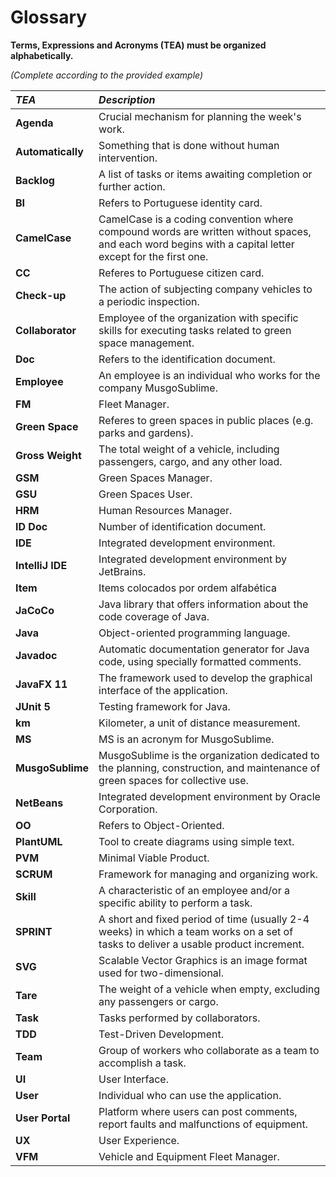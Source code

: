 # Glossary

**Terms, Expressions and Acronyms (TEA) must be organized alphabetically.**

_(Complete according to the provided example)_

| **_TEA_**         | **_Description_**                                                                                                                                      |
|:------------------|:-------------------------------------------------------------------------------------------------------------------------------------------------------|
| **Agenda**        | Crucial mechanism for planning the week's work.                                                                                                        |
| **Automatically** | Something that is done without human intervention.                                                                                                     |
| **Backlog**       | A list of tasks or items awaiting completion or further action.                                                                                        |
| **BI**            | Refers to Portuguese identity card.                                                                                                                    |
| **CamelCase**     | CamelCase is a coding convention where compound words are written without spaces, and each word begins with a capital letter except for the first one. |
| **CC**            | Referes to Portuguese citizen card.                                                                                                                    | 
| **Check-up**      | The action of subjecting company vehicles to a periodic inspection.                                                                                    |
| **Collaborator**  | Employee of the organization with specific skills for executing tasks related to green space management.                                               |
| **Doc**           | Refers to the identification document.                                                                                                                 |
| **Employee**      | An employee is an individual who works for the company MusgoSublime.                                                                                   |
| **FM**            | Fleet Manager.                                                                                                                                         |
| **Green Space**   | Referes to green spaces in public places (e.g. parks and gardens).                                                                                     |
| **Gross Weight**  | The total weight of a vehicle, including passengers, cargo, and any other load.                                                                        |
| **GSM**           | Green Spaces Manager.                                                                                                                                  |
| **GSU**           | Green Spaces User.                                                                                                                                     |
| **HRM**           | Human Resources Manager.                                                                                                                               |
| **ID Doc**        | Number of identification document.                                                                                                                     |
| **IDE**           | Integrated development environment.                                                                                                                    |
| **IntelliJ IDE**  | Integrated development environment by JetBrains.                                                                                                       |
| **Item**          | Items colocados por ordem alfabética                                                                                                                   |
| **JaCoCo**        | Java library that offers information about the code coverage of Java.                                                                                  |
| **Java**          | Object-oriented programming language.                                                                                                                  |
| **Javadoc**       | Automatic documentation generator for Java code, using specially formatted comments.                                                                   |
| **JavaFX 11**     | The framework used to develop the graphical interface of the application.                                                                              |
| **JUnit 5**       | Testing framework for Java.                                                                                                                            |
| **km**            | Kilometer, a unit of distance measurement.                                                                                                             |
| **MS**            | MS is an acronym for MusgoSublime.                                                                                                                     |
| **MusgoSublime**  | MusgoSublime is the organization dedicated to the planning, construction, and maintenance of green spaces for collective use.                          |
| **NetBeans**      | Integrated development environment by Oracle Corporation.                                                                                              |
| **OO**            | Refers to Object-Oriented.                                                                                                                             |
| **PlantUML**      | Tool to create diagrams using simple text.                                                                                                             |
| **PVM**           | Minimal Viable Product.                                                                                                                                |
| **SCRUM**         | Framework for managing and organizing work.                                                                                                            |
| **Skill**         | A characteristic of an employee and/or a specific ability to perform a task.                                                                           |
| **SPRINT**        | A short and fixed period of time (usually 2-4 weeks) in which a team works on a set of tasks to deliver a usable product increment.                    |
| **SVG**           | Scalable Vector Graphics is an image format used for two-dimensional.                                                                                  |
| **Tare**          | The weight of a vehicle when empty, excluding any passengers or cargo.                                                                                 |
| **Task**          | Tasks performed by collaborators.                                                                                                                      |
| **TDD**           | Test-Driven Development.                                                                                                                               |
| **Team**          | Group of workers who collaborate as a team to accomplish a task.                                                                                       |
| **UI**            | User Interface.                                                                                                                                        |
| **User**          | Individual who can use the application.                                                                                                                |
| **User Portal**   | Platform where users can post comments, report faults and malfunctions of equipment.                                                                   |
| **UX**            | User Experience.                                                                                                                                       |
| **VFM**           | Vehicle and Equipment Fleet Manager.                                                                                                                   |
